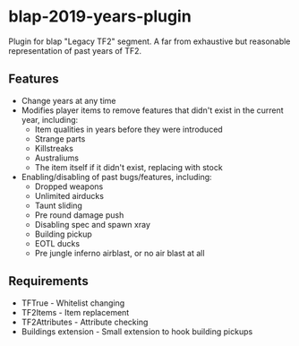# blap-2019-years-plugin
Plugin for blap "Legacy TF2" segment. A far from exhaustive but reasonable representation of past years of TF2.

## Features
* Change years at any time
* Modifies player items to remove features that didn't exist in the current year, including:
    * Item qualities in years before they were introduced
    * Strange parts
    * Killstreaks
    * Australiums
    * The item itself if it didn't exist, replacing with stock
* Enabling/disabling of past bugs/features, including:
    * Dropped weapons
    * Unlimited airducks
    * Taunt sliding
    * Pre round damage push
    * Disabling spec and spawn xray
    * Building pickup
    * EOTL ducks
    * Pre jungle inferno airblast, or no air blast at all

## Requirements

* TFTrue - Whitelist changing
* TF2Items - Item replacement
* TF2Attributes - Attribute checking
* Buildings extension - Small extension to hook building pickups
